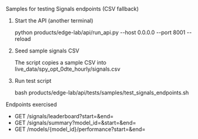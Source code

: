 Samples for testing Signals endpoints (CSV fallback)

1) Start the API (another terminal)

   python products/edge-lab/api/run_api.py --host 0.0.0.0 --port 8001 --reload

2) Seed sample signals CSV

   The script copies a sample CSV into live_data/spy_opt_0dte_hourly/signals.csv

3) Run test script

   bash products/edge-lab/api/tests/samples/test_signals_endpoints.sh

Endpoints exercised
- GET /signals/leaderboard?start=&end=
- GET /signals/summary?model_id=&start=&end=
- GET /models/{model_id}/performance?start=&end=

